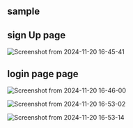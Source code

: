 ## sample

## sign Up page
![Screenshot from 2024-11-20 16-45-41](https://github.com/user-attachments/assets/9cc7251b-0a73-4343-b8aa-6e2b7e635100)

## login page page

![Screenshot from 2024-11-20 16-46-00](https://github.com/user-attachments/assets/91edf67f-770b-4ab6-8124-e61f137f250d)

![Screenshot from 2024-11-20 16-53-02](https://github.com/user-attachments/assets/ec7b3968-5b3f-4622-b4e7-3a0f78c26e72)

![Screenshot from 2024-11-20 16-53-14](https://github.com/user-attachments/assets/0dbaf24d-67ca-444d-b3a4-7c3c2b4cc086)

